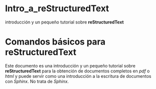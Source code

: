 # Intro_a_reStructuredText
introducción y un pequeño tutorial sobre **reStructuredText**

# Comandos básicos para reStructuredText
Este documento es una introducción y un pequeño tutorial sobre **reStructuredText** para la obtención de documentos completos en *pdf* o *html* y puede servir como una introducción a la escritura de documentos con *Sphinx*. No trata de *Sphinx*.
